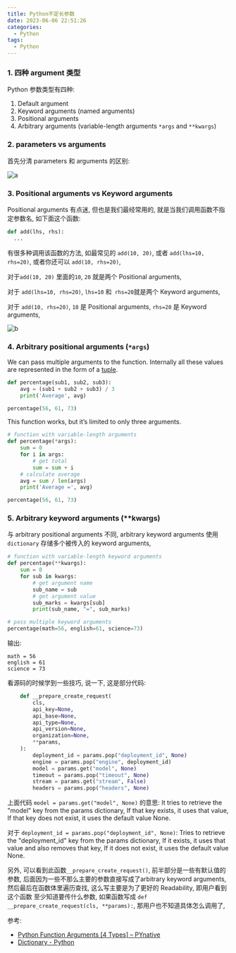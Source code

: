 ```yaml
---
title: Python不定长参数
date: 2023-06-06 22:51:26
categories:
  - Python
tags:
  - Python
---
```


### 1. 四种 argument 类型

Python 参数类型有四种:

1. Default argument
2. Keyword arguments (named arguments)
3. Positional arguments
4. Arbitrary arguments (variable-length arguments `*args` and `**kwargs`)

### 2. parameters vs arguments

首先分清 parameters 和 arguments 的区别: 

![a](/002-variable-parameter/a.png)

### 3. Positional arguments vs Keyword arguments

Positional arguments 有点迷, 但也是我们最经常用的, 就是当我们调用函数不指定参数名, 如下面这个函数:

```python
def add(lhs, rhs):
  ...
```

有很多种调用该函数的方法,  如最常见的 `add(10, 20)`, 或者 `add(lhs=10, rhs=20)`, 或者你还可以 `add(10, rhs=20)`, 

对于`add(10, 20)` 里面的`10`, `20` 就是两个 Positional arguments, 

对于 `add(lhs=10, rhs=20)`, `lhs=10` 和` rhs=20`就是两个 Keyword arguments, 

对于 `add(10, rhs=20)`, `10` 是 Positional arguments, `rhs=20` 是 Keyword arguments, 

![b](/002-variable-parameter/b.png)

### 4. Arbitrary positional arguments (`*args`)

We can pass multiple arguments to the function. Internally all these values are represented in the form of a [tuple](https://pynative.com/python-tuples/). 

```python
def percentage(sub1, sub2, sub3):
    avg = (sub1 + sub2 + sub3) / 3
    print('Average', avg)

percentage(56, 61, 73)
```

This function works, but it’s limited to only three arguments. 

```python
# function with variable-length arguments
def percentage(*args):
    sum = 0
    for i in args:
        # get total
        sum = sum + i
    # calculate average
    avg = sum / len(args)
    print('Average =', avg)

percentage(56, 61, 73)
```

### 5. Arbitrary keyword arguments (**kwargs)

与 arbitrary positional arguments 不同, arbitrary keyword arguments 使用 `dictionary` 存储多个被传入的 keyword arguments, 

```python
# function with variable-length keyword arguments
def percentage(**kwargs):
    sum = 0
    for sub in kwargs:
        # get argument name
        sub_name = sub
        # get argument value
        sub_marks = kwargs[sub]
        print(sub_name, "=", sub_marks)

# pass multiple keyword arguments
percentage(math=56, english=61, science=73)
```

输出:

```
math = 56
english = 61
science = 73
```

看源码的时候学到一些技巧, 说一下, 这是部分代码:

```python
    def __prepare_create_request(
        cls,
        api_key=None,
        api_base=None,
        api_type=None,
        api_version=None,
        organization=None,
        **params,
    ):
        deployment_id = params.pop("deployment_id", None)
        engine = params.pop("engine", deployment_id)
        model = params.get("model", None)
        timeout = params.pop("timeout", None)
        stream = params.get("stream", False)
        headers = params.pop("headers", None)
```

上面代码 `model = params.get("model", None)` 的意思: It tries to retrieve the "model" key from the params dictionary, If that key exists, it uses that value, If that key does not exist, it uses the default value None.

对于 `deployment_id = params.pop("deployment_id", None)`: Tries to retrieve the "deployment_id" key from the params dictionary, If it exists, it uses that value and also removes that key,  If it does not exist, it uses the default value None. 

另外, 可以看到此函数`__prepare_create_request()`, 前半部分是一些有默认值的参数, 后面因为一些不那么主要的参数直接写成了arbitrary keyword arguments, 然后最后在函数体里遍历查找, 这么写主要是为了更好的 Readability, 即用户看到这个函数 至少知道要传什么参数, 如果函数写成 `def __prepare_create_request(cls, **params):`, 那用户也不知道具体怎么调用了, 

参考:

- [Python Function Arguments [4 Types] – PYnative](https://pynative.com/python-function-arguments/)
- [Dictionary - Python](https://docs.python.org/3/tutorial/datastructures.html)